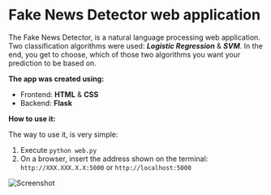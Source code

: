 # Fake News Detector web application

The Fake News Detector, is a natural language processing web application. Two classification algorithms were used: ***Logistic Regression*** & ***SVM***. In the end, you get to choose, which of those two algorithms you want your prediction to be based on. 

**The app was created using:**
- Frontend: **HTML** & **CSS**
- Backend: **Flask**

**How to use it:**

The way to use it, is very simple:

1. Execute `python web.py`
2. On a browser, insert the address shown on the terminal: `http://XXX.XXX.X.X:5000` or `http://localhost:5000`


![Screenshot](screenshot.png)

